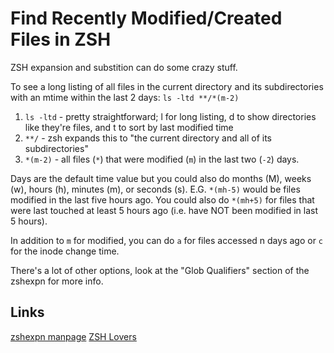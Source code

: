 # Find Recently Modified/Created Files in ZSH

ZSH expansion and substition can do some crazy stuff.

To see a long listing of all files in the current directory and its 
subdirectories with an mtime within the last 2 days:
`ls -ltd **/*(m-2)`

1. `ls -ltd` - pretty straightforward; l for long listing, d to show
   directories like they're files, and t to sort by last modified time
2. `**/` - zsh expands this to "the current directory and all of its
   subdirectories"
3. `*(m-2)` - all files (`*`) that were modified (`m`) in the last two (`-2`)
   days.

Days are the default time value but you could also do months (M), weeks (w),
hours (h), minutes (m), or seconds (s). E.G. `*(mh-5)` would be files modified
in the last five hours ago. You could also do `*(mh+5)` for files that were
last touched at least 5 hours ago (i.e. have NOT been modified in last 5
hours).

In addition to `m` for modified, you can do `a` for files accessed n days ago
or `c` for the inode change time.

There's a lot of other options, look at the "Glob Qualifiers" section of the
zshexpn for more info.

## Links
[zshexpn manpage](https://linux.die.net/man/1/zshexpn)
[ZSH Lovers](http://grml.org/zsh/zsh-lovers.html)
